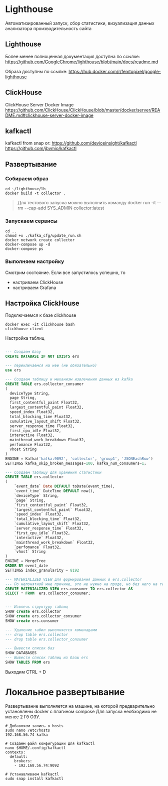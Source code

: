 # Lighthouse
Автоматизированный запуск, сбор статистики, визуализация данных анализатора производительность сайта
## Lighthouse

Более менее полноценная документация доступна по ссылке:
<https://github.com/GoogleChrome/lighthouse/blob/main/docs/readme.md>

Образа доступны по ссылке:
<https://hub.docker.com/r/femtopixel/google-lighthouse>


## ClickHouse

ClickHouse Server Docker Image
https://github.com/ClickHouse/ClickHouse/blob/master/docker/server/README.md#clickhouse-server-docker-image


## kafkactl

kafkactl from snap or:
https://github.com/deviceinsight/kafkactl
https://github.com/jbvmio/kafkactl


## Развертывание

### Собираем образ

```shell
cd ~/lighthouse/lh
docker build -t collector .
```

> Для тестового запуска можно выполнить команду
> docker run -it --rm --cap-add SYS_ADMIN  collector:latest

### Запускаем сервисы

```shell
cd ..
chmod +x ./kafka_cfg/update_run.sh
docker network create collector
docker-compose up -d
docker-compose ps
```

### Выполняем настройку

Смотрим состояние. Если все запустилось успешно, то
- настриваем ClickHouse
- настриваем Grafana


## Настройка ClickHouse

Подключаемся к базе clickhouse

```shell
docker exec -it clickhouse bash
clickhouse-client
```

Настройка таблиц

```sql

--- Создаем базу
CREATE DATABASE IF NOT EXISTS ers

--- переключаемся на нее (не обязательно)
use ers

--- Создаем таблицу и механизм извлечения данных из kafka
CREATE TABLE ers.collector_consumer
(
  deviceType String,
  page String,
  first_contentful_paint Float32,
  largest_contentful_paint Float32,
  speed_index Float32,
  total_blocking_time Float32,
  cumulative_layout_shift Float32,
  server_response_time Float32,
  first_cpu_idle Float32,
  interactive Float32,
  mainthread_work_breakdown Float32,
  perfomance Float32,
  vhost String
)
ENGINE = Kafka('kafka:9092', 'collector', 'group1', 'JSONEachRow')
SETTINGS kafka_skip_broken_messages=100, kafka_num_consumers=1;

--- Создаем таблицу для хранения статистики
CREATE TABLE ers.collector
(
    `event_date` Date DEFAULT toDate(event_time),
    `event_time` DateTime DEFAULT now(),
    `deviceType` String,
    `page` String,
    `first_contentful_paint` Float32,
    `largest_contentful_paint` Float32,
    `speed_index` Float32,
    `total_blocking_time` Float32,
    `cumulative_layout_shift` Float32,
    `server_response_time` Float32,
    `first_cpu_idle` Float32,
    `interactive` Float32,
    `mainthread_work_breakdown` Float32,
    `perfomance` Float32,
    `vhost` String
)
ENGINE = MergeTree
ORDER BY event_date
SETTINGS index_granularity = 8192

--- MATERIALIZED VIEW для формирования данных в ers.collector
--- По непонятной мне причине, это не нужно на проде, но без него на тесте идет потеря данных
CREATE MATERIALIZED VIEW ers.consumer TO ers.collector AS
SELECT * FROM  ers.collector_consumer;


--- Извлечь структуру таблиц
SHOW create ers.collector
SHOW create ers.collector_consumer
SHOW create ers.consumer

--- Удаление табил выполняется команадами
--- drop table ers.collector
--- drop table ers.collector_consumer

--- Вывести список баз
SHOW DATABASES
--- Вывести список таблиц из базы ers
SHOW TABLES FROM ers

```

Выходим 
CTRL + D


# Локальное развертывание

Развертывание выполняется на машине, на которой предварительно установлены docker с плагином compose
Для запуска необходимо не менее 2 Гб ОЗУ.

```shell
# Добавляем запись в hosts
sudo nano /etc/hosts
192.168.56.74 kafka

# Создаем файл конфигурации для kafkactl
nano $HOME/.config/kafkactl
contexts:
  default:
    brokers:
    - 192.168.56.74:9092

# Устанавливаем kafkactl
sudo snap install kafkactl

